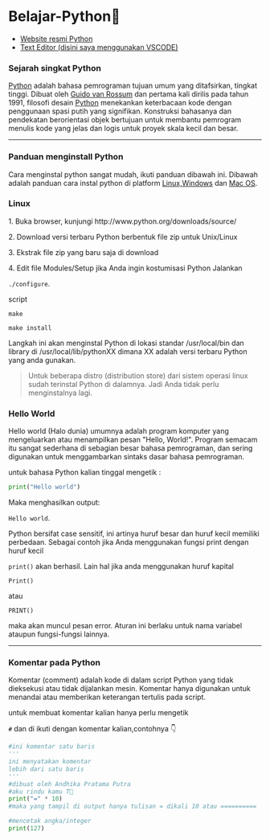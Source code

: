 # Belajar-Python🐍
 - <a href="https://www.python.org/">Website resmi Python</a>
 - <a href="https://visualstudio.microsoft.com/">Text Editor (disini saya menggunakan VSCODE)</a>
  <h3>Sejarah singkat Python</h3>
  <p><a href="#">Python</a> adalah bahasa pemrograman tujuan umum yang ditafsirkan, tingkat tinggi. Dibuat oleh <a href="#">Guido van Rossum</a> dan pertama kali dirilis pada tahun 1991, filosofi desain <a href="#">Python</a> menekankan keterbacaan kode dengan penggunaan spasi putih yang signifikan. Konstruksi bahasanya dan pendekatan berorientasi objek bertujuan untuk membantu pemrogram menulis kode yang jelas dan logis untuk proyek skala kecil dan besar.</p>
  <hr>
  <h3>Panduan menginstall Python</h3>
  Cara menginstal python sangat mudah, ikuti panduan dibawah ini. Dibawah adalah panduan cara instal python di platform <a href="#">Linux,<a href="#">Windows</a> dan <a href="#">Mac OS</a>.
  <h3>Linux</h3>
 <p>1. Buka browser, kunjungi http://www.python.org/downloads/source/ </p>
 <p>2. Download versi terbaru Python berbentuk file zip untuk Unix/Linux</p>
 <p>3. Ekstrak file zip yang baru saja di download</p>
 <p>4. Edit file Modules/Setup jika Anda ingin kostumisasi Python
     Jalankan 

`./configure`.

script

`make`

`make install`

 </p>
 <p> Langkah ini akan menginstal Python di lokasi standar /usr/local/bin dan library di /usr/local/lib/pythonXX dimana XX adalah versi terbaru Python yang anda gunakan.</p>

>Untuk beberapa distro (distribution store) dari sistem operasi linux sudah terinstal Python di dalamnya. Jadi Anda tidak perlu menginstalnya lagi.
  
  <h3>Hello World</h3>
  <p>Hello world (Halo dunia) umumnya adalah program komputer yang mengeluarkan atau menampilkan pesan "Hello, World!". Program semacam itu sangat sederhana di sebagian besar bahasa pemrograman, dan sering digunakan untuk menggambarkan sintaks dasar bahasa pemrograman.</p>
  untuk bahasa Python kalian tinggal mengetik :

```Python
print("Hello world")
```
 <p>Maka menghasilkan output: 

`Hello world`.

<p>Python bersifat case sensitif, ini artinya huruf besar dan huruf kecil memiliki perbedaan. Sebagai contoh jika Anda menggunakan fungsi print dengan huruf kecil 

``print()``  akan berhasil. Lain hal jika anda menggunakan huruf kapital
 
``Print()`` 

atau

 ``PRINT()`` 

maka akan muncul pesan error.
Aturan ini berlaku untuk nama variabel ataupun fungsi-fungsi lainnya.  </p>
<hr>
<h3>Komentar pada Python</h3>
<p>Komentar (comment) adalah kode di dalam script Python yang tidak dieksekusi atau tidak dijalankan mesin. Komentar hanya digunakan untuk menandai atau memberikan keterangan tertulis pada script.</p>
<p>untuk membuat komentar kalian hanya perlu mengetik 

``#`` dan di ikuti dengan komentar kalian,contohnya 👇

```Python
#ini komentar satu baris
'''
ini menyatakan komentar
lebih dari satu baris 
'''
#dibuat oleh Andhika Pratama Putra
#aku rindu kamu T💙
print("=" * 10)
#maka yang tampil di output hanya tulisan = dikali 10 atau ==========

#mencetak angka/integer
print(127)

```




